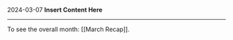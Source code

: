 2024-03-07
__Insert Content Here__
_______________________
To see the overall month: [[March Recap]].